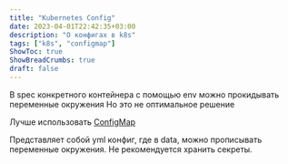 ```yaml
---
title: "Kubernetes Config"
date: 2023-04-01T22:42:35+03:00
description: "О конфигах в k8s"
tags: ["k8s", "configmap"]
ShowToc: true
ShowBreadCrumbs: true
draft: false
---
```


В spec конкретного контейнера с помощью env можно прокидывать переменные окружения
Но это не оптимальное решение

Лучше использовать [ConfigMap](https://kubernetes.io/docs/concepts/configuration/configmap/)

Представляет собой yml конфиг, где в data, можно прописывать переменные окружения.
Не рекомендуется хранить секреты.
